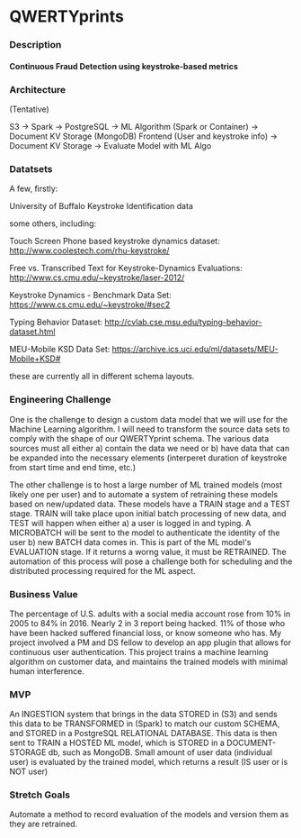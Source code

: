 # QWERTYprints

### Description
#### Continuous Fraud Detection using keystroke-based metrics

### Architecture

(Tentative)

S3 -> Spark -> PostgreSQL -> ML Algorithm (Spark or Container) -> Document KV Storage (MongoDB)
Frontend (User and keystroke info) -> Document KV Storage -> Evaluate Model with ML Algo

### Datatsets

A few, firstly:

University of Buffalo Keystroke Identification data

some others, including:

Touch Screen Phone based keystroke dynamics dataset: http://www.coolestech.com/rhu-keystroke/

Free vs. Transcribed Text for Keystroke-Dynamics Evaluations: http://www.cs.cmu.edu/~keystroke/laser-2012/

Keystroke Dynamics - Benchmark Data Set: https://www.cs.cmu.edu/~keystroke/#sec2

Typing Behavior Dataset: http://cvlab.cse.msu.edu/typing-behavior-dataset.html

MEU-Mobile KSD Data Set: https://archive.ics.uci.edu/ml/datasets/MEU-Mobile+KSD#

these are currently all in different schema layouts.

### Engineering Challenge

One is the challenge to design a custom data model that we will use for the Machine Learning algorithm. I will need to transform the source data sets to comply with the shape of our QWERTYprint schema. The various data sources must all either 
    a) contain the data we need or 
    b) have data that can be expanded into the necessary elements (interperet duration of keystroke from start time and end time, etc.)

The other challenge is to host a large number of ML trained models (most likely one per user) and to automate a system of retraining these models based on new/updated data. These models have a TRAIN stage and a TEST stage. TRAIN will take place upon initial batch processing of new data, and TEST will happen when either
    a) a user is logged in and typing. A MICROBATCH will be sent to the model to authenticate the identity of the user
    b) new BATCH data comes in. This is part of the ML model's EVALUATION stage. If it returns a worng value, it must be RETRAINED.
The automation of this process will pose a challenge both for scheduling and the distributed processing required for the ML aspect.

### Business Value

The percentage of U.S. adults with a social media account rose from 10% in 2005 to 84% in 2016. Nearly 2 in 3 report being hacked. 11% of those who have been hacked suffered financial loss, or know someone who has. My project involved a PM and DS fellow to develop an app plugin that allows for continuous user authentication. This project trains a machine learning algorithm on customer data, and maintains the trained models with minimal human interference.

### MVP

An INGESTION system that brings in the data STORED in (S3) and sends this data to be TRANSFORMED in (Spark) to match our custom SCHEMA, and STORED in a PostgreSQL RELATIONAL DATABASE. This data is then sent to TRAIN a HOSTED ML model, which is STORED in a DOCUMENT-STORAGE db, such as MongoDB. Small amount of user data (individual user) is evaluated by the trained model, which returns a result (IS user or is NOT user)

### Stretch Goals

Automate a method to record evaluation of the models and version them as they are retrained.